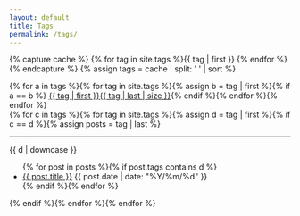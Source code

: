 ```yaml
---
layout: default
title: Tags
permalink: /tags/
---
```


<link href="https://maxcdn.bootstrapcdn.com/font-awesome/4.7.0/css/font-awesome.min.css" rel="stylesheet" integrity="sha384-wvfXpqpZZVQGK6TAh5PVlGOfQNHSoD2xbE+QkPxCAFlNEevoEH3Sl0sibVcOQVnN" crossorigin="anonymous">
<link rel="stylesheet" href="/css/tags.css">

{% capture cache %}
{% for tag in site.tags %}{{ tag | first }} {% endfor %}
{% endcapture %}
{% assign tags = cache | split: ' ' | sort %}

<div id="tag-list">{%
for a in tags               %}{%
  for tag in site.tags      %}{%
    assign b = tag | first  %}{%
    if a == b               %}
  <a href="#{{ tag | first }}">{{ tag | first }}<span>{{ tag | last | size }}</span></a>{%
    endif                   %}{%
  endfor                    %}{%
endfor                      %}
</div>

<div id="tag-links">{%
for c in tags               %}{%
  for tag in site.tags      %}{%
    assign d = tag | first  %}{%
    if c == d               %}{%
      assign posts = tag | last %}
  <hr>
  <div>
    <span class="tag" id="{{ d }}">{{ d | downcase }}</span>
    <ul>{%
      for post in posts     %}{%
        if post.tags contains d %}
      <li><a class="link" href="{{ post.url }}">{{ post.title }}</a> <span class="date">{{ post.date | date: "%Y/%m/%d" }}</span></li>{%
        endif               %}{%
      endfor                %}
    </ul>
  </div>{%
    endif                   %}{%
  endfor                    %}{%
endfor                      %}
</div>
